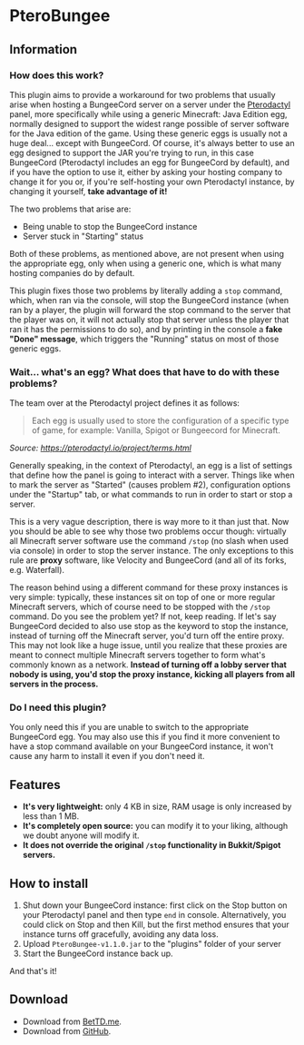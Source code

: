 # PteroBungee
## Information
### How does this work?

This plugin aims to provide a workaround for two problems that usually arise when hosting 
a BungeeCord server on a server under the [Pterodactyl](https://pterodactyl.io/) panel,
more specifically while using a generic Minecraft: Java Edition egg, normally designed to
support the widest range possible of server software for the Java edition of the game.
Using these generic eggs is usually not a huge deal... except with BungeeCord. Of course,
it's always better to use an egg designed to support the JAR you're trying to run, in this
case BungeeCord (Pterodactyl includes an egg for BungeeCord by default), and if you have
the option to use it, either by asking your hosting company to change it for you or, if
you're self-hosting your own Pterodactyl instance, by changing it yourself, **take
advantage of it!**

The two problems that arise are:
 
- Being unable to stop the BungeeCord instance
- Server stuck in "Starting" status

Both of these problems, as mentioned above, are not present when using the appropriate egg,
only when using a generic one, which is what many hosting companies do by default.

This plugin fixes those two problems by literally adding a ``stop`` command, which,
when ran via the console, will stop the BungeeCord instance (when ran by a player, the
plugin will forward the stop command to the server that the player was on, it will not
actually stop that server unless the player that ran it has the permissions to do so),
and by printing in the console a **fake "Done" message**, which triggers the "Running"
status on most of those generic eggs.

### Wait... what's an egg? What does that have to do with these problems?

The team over at the Pterodactyl project defines it as follows:

> Each egg is usually used to store the configuration of a specific type of game,
> for example: Vanilla, Spigot or Bungeecord for Minecraft.

*Source: https://pterodactyl.io/project/terms.html*

Generally speaking, in the context of Pterodactyl, an egg is a list of settings that define
how the panel is going to interact with a server. Things like when to mark the server as
"Started" (causes problem #2), configuration options under the "Startup" tab, or what
commands to run in  order to start or stop a server.

This is a very vague description, there is way more to it than just that. Now you should be
able to see why those two problems occur though: virtually all Minecraft server software use
the command ``/stop`` (no slash when used via console) in order to stop the server instance.
The only exceptions to this rule are **proxy** software, like Velocity and BungeeCord (and
all of its forks, e.g. Waterfall).

The reason behind using a different command for these proxy instances is very simple:
typically, these instances sit on top of one or more regular Minecraft servers, which of
course need to be stopped with the ``/stop`` command. Do you see the problem yet? If not,
keep reading. If let's say BungeeCord decided to also use stop as the keyword to stop the
instance, instead of turning off the Minecraft server, you'd turn off the entire proxy. This
may not look like a huge issue, until you realize that these proxies are meant to connect
multiple Minecraft servers together to form what's commonly known as a network. **Instead
of turning off a lobby server that nobody is using, you'd stop the proxy instance, kicking
all players from all servers in the process.**

### Do I need this plugin?

You only need this if you are unable to switch to the appropriate BungeeCord egg. You may
also use this if you find it more convenient to have a stop command available on your
BungeeCord instance, it won't cause any harm to install it even if you don't need it.

## Features

- **It's very lightweight:** only 4 KB in size, RAM usage is only increased by less than
1 MB.
- **It's completely open source:** you can modify it to your liking, although we doubt
anyone will modify it.
- **It does not override the original `/stop` functionality in Bukkit/Spigot servers.**

## How to install

1. Shut down your BungeeCord instance: first click on the Stop button on your Pterodactyl
panel and then type `end` in console. Alternatively, you could click on Stop and then
Kill, but the first method ensures that your instance turns off gracefully, avoiding any
data loss.
2. Upload `PteroBungee-v1.1.0.jar` to the "plugins" folder of your server
3. Start the BungeeCord instance back up.

And that's it!

## Download

- Download from [BetTD.me](https://builds.bettd.me/java/bungeecord/pterobungee).
- Download from [GitHub](https://github.com/sparkedhost/PteroBungee/releases).